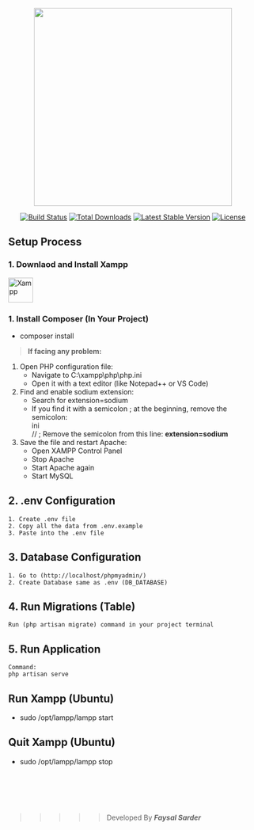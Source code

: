 <p align="center"><a href="https://laravel.com" target="_blank"><img src="https://raw.githubusercontent.com/laravel/art/master/logo-lockup/5%20SVG/2%20CMYK/1%20Full%20Color/laravel-logolockup-cmyk-red.svg" width="400"></a></p>

<p align="center">
<a href="https://travis-ci.org/laravel/framework"><img src="https://travis-ci.org/laravel/framework.svg" alt="Build Status"></a>
<a href="https://packagist.org/packages/laravel/framework"><img src="https://img.shields.io/packagist/dt/laravel/framework" alt="Total Downloads"></a>
<a href="https://packagist.org/packages/laravel/framework"><img src="https://img.shields.io/packagist/v/laravel/framework" alt="Latest Stable Version"></a>
<a href="https://packagist.org/packages/laravel/framework"><img src="https://img.shields.io/packagist/l/laravel/framework" alt="License"></a>
</p>

## Setup Process
### 1. Downlaod and Install Xampp 

<a align="Left" href="https://www.apachefriends.org/">
<img src="https://cdn.write.corbpie.com/wp-content/uploads/2019/02/xampp-logo.png" 
       alt="Xampp" 
       width="50" 
       height="50">
</a>


### 1. Install Composer (In Your Project)
- composer install  <br/>
> **If facing any problem:**
1. Open PHP configuration file:
    - Navigate to C:\xampp\php\php.ini
    - Open it with a text editor (like Notepad++ or VS Code)
2. Find and enable sodium extension:
    - Search for extension=sodium
    - If you find it with a semicolon ; at the beginning, remove the semicolon: <br/>
    ini <br/>
    // ; Remove the semicolon from this line:
    **extension=sodium** 
3. Save the file and restart Apache:
    - Open XAMPP Control Panel
    - Stop Apache
    - Start Apache again
    - Start MySQL

## 2. .env Configuration
    1. Create .env file
    2. Copy all the data from .env.example 
    3. Paste into the .env file

## 3. Database Configuration
    1. Go to (http://localhost/phpmyadmin/)
    2. Create Database same as .env (DB_DATABASE)

## 4. Run Migrations (Table)
    Run (php artisan migrate) command in your project terminal

## 5. Run Application
    Command: 
    php artisan serve


    
## Run Xampp (Ubuntu)
 - sudo /opt/lampp/lampp start
## Quit Xampp (Ubuntu)
 - sudo /opt/lampp/lampp stop


<br/>
<br/>
<br/>
<br/>

>>>>> Developed By **_Faysal Sarder_**